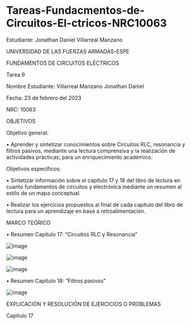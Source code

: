 # Tareas-Fundacmentos-de-Circuitos-El-ctricos-NRC10063
Estudiante: Jonathan Daniel Villarreal Manzano

UNIVERSIDAD DE LAS FUERZAS ARMADAS-ESPE

FUNDAMENTOS DE CIRCUITOS ELÉCTRICOS	

Tarea 9

Nombre Estudiante: Villarreal Manzano Jonathan Daniel

Fecha: 23 de febrero del 2023

NRC: 10063

OBJETIVOS

Objetivo general:

•	     Aprender y sintetizar conocimientos sobre Circuitos RLC, resonancia y filtros pasivos, mediante una lectura comprensiva y
la realización de actividades prácticas; para un enriquecimiento académico. 

Objetivos específicos:

•	     Sintetizar información sobre el capítulo 17 y 18 del libro de lectura en cuanto fundamentos de circuitos y electrónica
mediante un resumen al estilo de un mapa conceptual.  

•	     Realizar los ejercicios propuestos al final de cada capítulo del libro de lectura para un aprendizaje en base a retroalimentación. 

MARCO TEÓRICO

•	Resumen Capítulo 17: “Circuitos RLC y Resonancia”

![image](https://user-images.githubusercontent.com/116780175/219972912-c60b178f-04b5-4942-a5f9-4b7f507bc686.png)

![image](https://user-images.githubusercontent.com/116780175/219972946-54c6b205-9fa1-4c51-928d-f877db4b7372.png)

![image](https://user-images.githubusercontent.com/116780175/219972962-97c61ce1-80d8-4582-b93d-3dc372bd94e5.png)

•	Resumen Capítulo 18: “Filtros pasivos”

![image](https://user-images.githubusercontent.com/116780175/219973623-3c0d7565-eee4-4b55-9dce-003ae7d0bf97.png)


EXPLICACIÓN Y RESOLUCIÓN DE EJERCICIOS O PROBLEMAS

Capítulo 17



